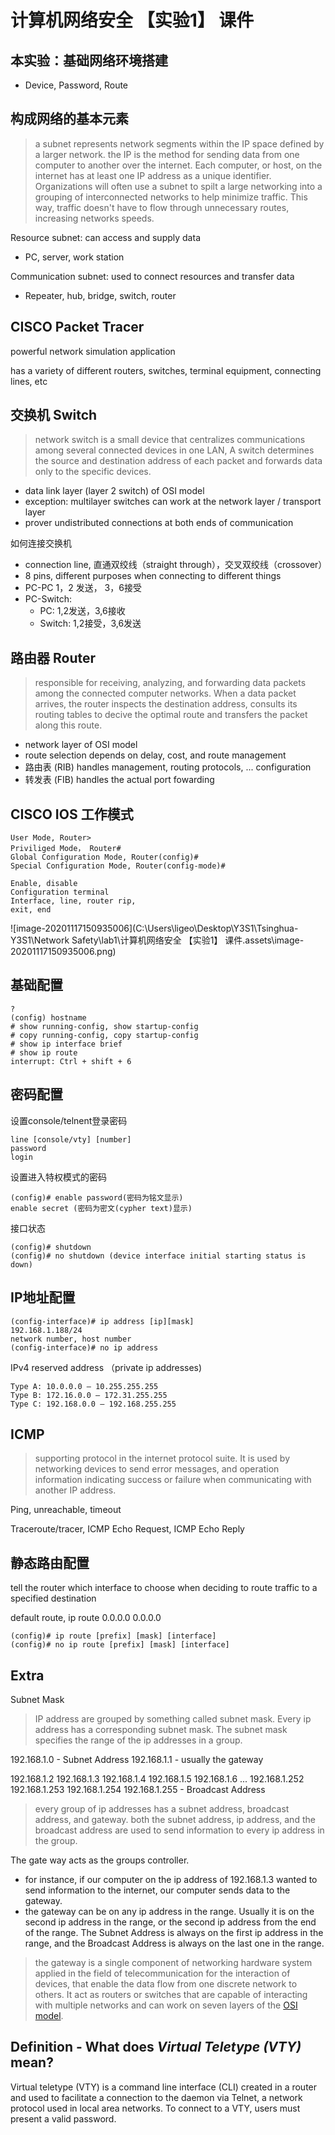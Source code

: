 # 计算机网络安全 【实验1】 课件

## 本实验：基础网络环境搭建

- Device, Password, Route

## 构成网络的基本元素

> a subnet represents network segments within the IP space defined by a larger network. the IP is the method for sending data from one computer to another over the internet. Each computer, or host, on the internet has at least one IP address as a unique identifier. Organizations will often use a subnet to spilt a large networking into a grouping of interconnected networks to help minimize traffic. This way, traffic doesn't have to flow through unnecessary routes, increasing networks speeds.

Resource subnet: can access and supply data

- PC, server, work station

Communication subnet: used to connect resources and transfer data

- Repeater, hub, bridge, switch, router

## CISCO Packet Tracer

powerful network simulation application

has a variety of different routers, switches, terminal equipment, connecting lines, etc

## 交换机 Switch

> network switch is a small device that centralizes communications among several connected devices in one LAN, A switch determines the source and destination address of each packet and forwards data only to the specific devices.

- data link layer (layer 2 switch) of OSI model
- exception: multilayer switches can work at the network layer / transport layer 
- prover undistributed connections at both ends of communication 

如何连接交换机

- connection line, 直通双绞线（straight through），交叉双绞线（crossover）
- 8 pins, different purposes when connecting to different things
- PC-PC 1，2 发送， 3，6接受
- PC-Switch: 
  - PC: 1,2发送，3,6接收
  - Switch: 1,2接受，3,6发送

## 路由器 Router

> responsible for receiving, analyzing, and forwarding data packets among the connected computer networks. When a data packet arrives, the router inspects the destination address, consults its routing tables to decive the optimal route and transfers the packet along this  route.

- network layer of OSI model
- route selection depends on delay, cost, and route management
- 路由表 (RIB)  handles management, routing protocols, ... configuration
- 转发表 (FIB) handles the actual port fowarding

## CISCO IOS 工作模式

```
User Mode, Router>
Priviliged Mode， Router#
Global Configuration Mode, Router(config)#
Special Configuration Mode, Router(config-mode)#

Enable, disable
Configuration terminal
Interface, line, router rip,
exit, end
```

![image-20201117150935006](C:\Users\ligeo\Desktop\Y3S1\Tsinghua-Y3S1\Network Safety\lab1\计算机网络安全 【实验1】 课件.assets\image-20201117150935006.png)

## 基础配置

```
?
(config) hostname
# show running-config, show startup-config
# copy running-config, copy startup-config
# show ip interface brief
# show ip route
interrupt: Ctrl + shift + 6
```

## 密码配置

设置console/telnent登录密码

```
line [console/vty] [number]
password 
login
```

设置进入特权模式的密码

```
(config)# enable password(密码为铭文显示)
enable secret (密码为密文(cypher text)显示)
```

接口状态

```
(config)# shutdown
(config)# no shutdown (device interface initial starting status is down)
```

## IP地址配置

```
(config-interface)# ip address [ip][mask]
192.168.1.188/24
network number, host number
(config-interface)# no ip address
```

IPv4 reserved address （private ip addresses)

```
Type A: 10.0.0.0 – 10.255.255.255
Type B: 172.16.0.0 – 172.31.255.255
Type C: 192.168.0.0 – 192.168.255.255
```

## ICMP 

> supporting protocol in the internet protocol suite. It is used by networking devices to send error messages, and operation information indicating success or failure when communicating with another IP address.

Ping, unreachable, timeout

Traceroute/tracer, ICMP Echo Request, ICMP Echo Reply

## 静态路由配置

tell the router which interface to choose when deciding to route traffic to a specified destination

default route, ip route 0.0.0.0 0.0.0.0

``` 
(config)# ip route [prefix] [mask] [interface]
(config)# no ip route [prefix] [mask] [interface]
```

## Extra

Subnet Mask

> IP address are grouped by something called subnet mask. Every ip address has a corresponding subnet mask. The subnet mask specifies the range of the ip addresses in a group. 

192.168.1.0 - Subnet Address
192.168.1.1 - usually the gateway

192.168.1.2
192.168.1.3
192.168.1.4
192.168.1.5
192.168.1.6
...
192.168.1.252
192.168.1.253
192.168.1.254
192.168.1.255 - Broadcast Address

> every group of ip addresses has a subnet address, broadcast address, and gateway. both the subnet address, ip address, and the broadcast address are used to send information to every ip address in the group. 

The gate way acts as the groups controller.

- for instance, if our computer on the ip address of 192.168.1.3 wanted to send information to the internet, our computer sends data to the gateway.
- the gateway can be on any ip address in the range. Usually it is on the second ip address in the range, or the second ip address from the end of the range. The Subnet Address is always on the first ip address in the range, and the Broadcast Address is always on the last one in the range.

> the gateway is a single component of networking hardware system applied in the field of telecommunication for the interaction of devices, that enable the data flow from one discrete network to others. It act as routers or switches that are capable of interacting with multiple networks and can work on seven layers of the [OSI model](https://www.educba.com/what-is-osi-model/).

## Definition - What does *Virtual Teletype (VTY)* mean?

Virtual teletype (VTY) is a command line interface (CLI) created in a router and used to facilitate a connection to the daemon via Telnet, a network protocol used in local area networks. To connect to a VTY, users must present a valid password.

